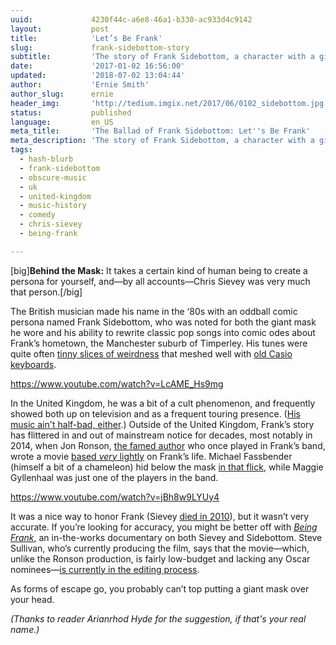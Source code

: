 ```yaml
---
uuid:             4230f44c-a6e8-46a1-b330-ac933d4c9142
layout:           post
title:            'Let’s Be Frank'
slug:             frank-sidebottom-story
subtitle:         'The story of Frank Sidebottom, a character with a giant head who obsessed over both pop music and his hometown of Timperley.'
date:             '2017-01-02 16:56:00'
updated:          '2018-07-02 13:04:44'
author:           'Ernie Smith'
author_slug:      ernie
header_img:       'http://tedium.imgix.net/2017/06/0102_sidebottom.jpg'
status:           published
language:         en_US
meta_title:       'The Ballad of Frank Sidebottom: Let''s Be Frank'
meta_description: 'The story of Frank Sidebottom, a character with a giant head who obsessed over both pop music and his hometown of Timperley.'
tags:
  - hash-blurb
  - frank-sidebottom
  - obscure-music
  - uk
  - united-kingdom
  - music-history
  - comedy
  - chris-sievey
  - being-frank

---
```


[big]**Behind the Mask:** It takes a certain kind of human being to create a persona for yourself, and—by all accounts—Chris Sievey was very much that person.[/big]

The British musician made his name in the ‘80s with an oddball comic persona named Frank Sidebottom, who was noted for both the giant mask he wore and his ability to rewrite classic pop songs into comic odes about Frank’s hometown, the Manchester suburb of Timperley. His tunes were quite often [tinny slices of weirdness](https://www.youtube.com/watch?v=HM8qQ2LUeq8) that meshed well with [old Casio keyboards](http://tedium.co/2016/11/17/casio-keyboards-casiotone-cultural-impact/).

https://www.youtube.com/watch?v=LcAME_Hs9mg

In the United Kingdom, he was a bit of a cult phenomenon, and frequently showed both up on television and as a frequent touring presence. ([His music ain't half-bad, either](http://amzn.to/2hx8rQ3).) Outside of the United Kingdom, Frank’s story has flittered in and out of mainstream notice for decades, most notably in 2014, when Jon Ronson, [the famed author](http://amzn.to/2ifWHFP) who once played in Frank’s band, wrote a movie [based *very* lightly](https://www.theguardian.com/culture/2014/jan/12/frank-sidebottom-movie-michael-fassbender-chris-sievey) on Frank’s life. Michael Fassbender (himself a bit of a chameleon) hid below the mask [in that flick](https://www.youtube.com/watch?v=9dcLw6CPzIs), while Maggie Gyllenhaal was just one of the players in the band.

https://www.youtube.com/watch?v=jBh8w9LYUy4

It was a nice way to honor Frank (Sievey [died in 2010](http://www.avclub.com/article/rip-cult-comic-chris-sievey-aka-frank-sidebottom-42350)), but it wasn’t very accurate. If you’re looking for accuracy, you might be better off with [*Being Frank*](http://www.beingfrankmovie.com/), an in-the-works documentary on both Sievey and Sidebottom. Steve Sullivan, who’s currently producing the film, says that the movie—which, unlike the Ronson production, is fairly low-budget and lacking any Oscar nominees—[is currently in the editing process](http://us6.campaign-archive2.com/?u=225e11d43d10c1699a79bef9b&id=6968b33736).

As forms of escape go, you probably can’t top putting a giant mask over your head.

*(Thanks to reader Arianrhod Hyde for the suggestion, if that's your real name.)*
